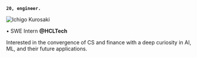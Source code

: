 **`20, engineer.`**

![Ichigo Kurosaki](https://media.giphy.com/media/JLYQnbND9gkYU/giphy.gif)

• SWE Intern **@HCLTech**

Interested in the convergence of CS and finance with a deep curiosity in AI, ML, and their future applications. 
